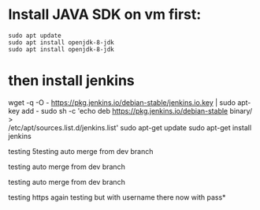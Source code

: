 # Install JAVA SDK on vm first:
```
sudo apt update
sudo apt install openjdk-8-jdk
sudo apt install openjdk-8-jdk
```


# then install jenkins
wget -q -O - https://pkg.jenkins.io/debian-stable/jenkins.io.key | sudo apt-key add -
sudo sh -c 'echo deb https://pkg.jenkins.io/debian-stable binary/ > \
    /etc/apt/sources.list.d/jenkins.list'
sudo apt-get update
sudo apt-get install jenkins

testing  5testing auto merge from dev branch

testing auto merge from dev branch

testing auto merge from dev branch

testing https again
testing but with username there
now with pass*
